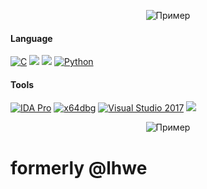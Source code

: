 <p align="center">
  <img src="https://cdn.discordapp.com/attachments/1363764156150452364/1364577293434880001/lock_in.gif" alt="Пример">
</p>

#### Language
[![C](https://img.shields.io/badge/C-000?style=for-the-badge&logo=c)](#) [![](https://img.shields.io/badge/C++-000?style=for-the-badge&logo=c%2B%2B)](#)  [![](https://img.shields.io/badge/lua-000?style=for-the-badge&logo=lua)](#)  [![Python](https://img.shields.io/badge/python-000?style=for-the-badge&logo=python)](#) 

#### Tools
[![IDA Pro](https://img.shields.io/badge/IDA%20Pro-000?style=for-the-badge)](#) [![x64dbg](https://img.shields.io/badge/x64dbg-000?style=for-the-badge)](#) [![Visual Studio 2017](https://img.shields.io/badge/Visual%20Studio%202017-000?style=for-the-badge)](#) [![](https://img.shields.io/badge/Visual%20Studio%202017-000?style=for-the-badge)](#) 

<p align="center">
  <img src="https://count.getloli.com/get/@lhwe?theme=gelbooru" alt="Пример">
</p>

# formerly @lhwe
